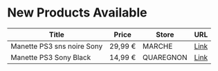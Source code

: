 # New Products Available

| Title | Price | Store | URL |
|---|---|---|---|
| Manette PS3 sns noire Sony | 29,99 € | MARCHE | [Link](https://www.cashconverters.be/fr/accessoires-jeux-video/651673-manette-ps3-sns-noire-sony.html) |
| Manette PS3 Sony Black | 14,99 € | QUAREGNON | [Link](https://www.cashconverters.be/fr/accessoires-jeux-video/651496-manette-ps3-sony-black.html) |

